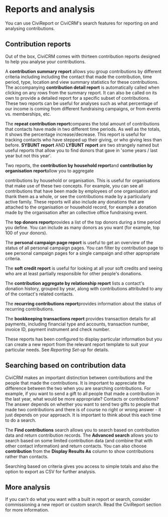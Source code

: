 Reports and analysis
====================

You can use CiviReport or CiviCRM's search features for reporting on and
analysing contributions. 

Contribution reports
--------------------

Out of the box, CiviCRM comes with thirteen contribution reports
designed to help you analyse your contributions.

A **contribution summary report** allows you group contributions by
different criteria including including the contact that made the
contribution, time period, type, location and view summary statistics
for these contributions. The accompanying **contribution detail
report** is automatically called when clicking on any rows from the
summary report. It can also be called on its own to provide a detailed
report for a specific subset of contributions. These two reports can be
useful for analyses such as what percentage of our income is coming from
different fundraising campaigns, or from events vs. memberships, etc. 

The **repeat contribution report**compares the total amount of
contributions that contacts have made in two different time periods. As
well as the totals, it shows the percentage increase/decrease. This
report is useful for tracking contacts who have stepped up their giving,
or who giving less than before. **SYBUNT** **report** AND **LYBUNT**
**report** are two strangely named but useful reports that allow you to
find donors that gave in 'some years / last year but not this year'. 

Two reports, the **contribution by household report**and **contribution
by organisation** **report**allow you to aggregate

contributions by household or organisation. This is useful for
organisations that make use of these two concepts. For example, you can
see all contributions that have been made by employees of one
organisation and thank them as a whole, or see the contributions made by
a particularly active family. These reports will also include any
donations that are attached to the organisation or household record, for
example a donation made by the organisation after an collective office
fundraising event.

The **top donors report**provides a list of the top donors during a time
period you define. You can include as many donors as you want (for
example, top 100 of your donors).

The **personal campaign page report** is useful to get an overview of
the status of all personal campaign pages. You can filter by
contribution page to see personal campaign pages for a single campaign
and other appropriate criteria.

The **soft credit report** is useful for looking at all your soft
credits and seeing who are at least partially responsible for other
people's donations.

The **contribution aggregate by relationship report** lists a contact's
donation history, grouped by year, along with contributions attributed
to any of the contact's related contacts.

The **recurring contributions report**provides information about the
status of recurring contributions.

The **bookkeeping transactions report** provides transaction details for
all payments, including financial type and accounts, transaction number,
invoice ID, payment instrument and check number.

These reports has been configured to display particular information but
you can create a new report from the relevant report template to suit
your particular needs. See *Reporting Set-up* for details. 

Searching based on contribution data
------------------------------------

CiviCRM makes an important distinction between contributions and the
people that made the contributions. It is important to appreciate the
difference between the two when you are searching contributions. For
example, if you want to send a gift to all people that made a
contribution in the last year, what would be more appropriate? Contacts
or contributions? The answer depends on whether you want to send two
gifts to people that made two contributions and there is of course no
right or wrong answer - it just depends on your approach. It is
important to think about this each time to do a search.

The **Find contributions** search allows you to search based on
contribution data and return contribution records. The **Advanced
search** allows you to search based on some limited contribution data
(and combine that with other contact information) and return contacts.
You can also choose **contribution** from the **Display Results As**
column to show contributions rather than contacts.

Searching based on criteria gives you access to simple totals and also
the option to export as CSV for further analysis. 

More analysis
-------------

If you can't do what you want with a built in report or search, consider
commissioning a new report or custom search. Read the CiviReport section
for more information.


